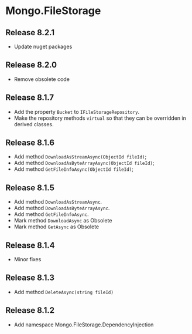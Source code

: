 # Mongo.FileStorage

## Release 8.2.1

- Update nuget packages

## Release 8.2.0

- Remove obsolete code

## Release 8.1.7

- Add the property `Bucket` to `IFileStorageRepository`.
- Make the repository methods `virtual` so that they can be overridden in derived classes.

## Release 8.1.6

- Add method `DownloadAsStreamAsync(ObjectId fileId)`;
- Add method `DownloadAsByteArrayAsync(ObjectId fileId)`;
- Add method `GetFileInfoAsync(ObjectId fileId)`;

## Release 8.1.5

- Add method `DownloadAsStreamAsync`.
- Add method `DownloadAsByteArrayAsync`.
- Add method `GetFileInfoAsync`.
- Mark method `DownloadAsync` as Obsolete
- Mark method `GetAsync` as Obsolete

## Release 8.1.4

- Minor fixes

## Release 8.1.3

- Add method `DeleteAsync(string fileId)`

## Release 8.1.2

- Add namespace Mongo.FileStorage.DependencyInjection
